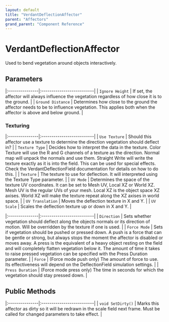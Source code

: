 ```yaml
---
layout: default
title: "VerdantDeflectionAffector"
parent: "Affectors"
grand_parent: "Component Reference"
---
```


# VerdantDeflectionAffector
Used to bend vegetation around objects interactively. 

## Parameters

|:---------------|:--------------------------|
| `Ignore Height` | If set, the affector will always influence the vegetation regardless of how close it is to the ground.  |
| `Ground Distance` | Determines how close to the ground the affector needs to be to influence vegetation. This applies both when the affector is above and below ground. |

### Texturing

|:---------------|:--------------------------|
| `Use Texture` | Should this affector use a texture to determine the direction vegetation should deflect in? |
| `Texture Type` | Decides how to interpret the data in the texture. Color Texture will use the R and G channels of a texture as the direction. Normal map will unpack the normals and use them. Straight Write will write the texture exactly as it is into the field. This can be used for special effects. Check the VerdantDeflectionField documentation for details on how to do this. |
| `Texture` | The texture to use for deflection. It will interpreted using the Texture Type parameter. |
| `UV Mode` | Determines the space of the texture UV coordinates. It can be set to Mesh UV, Local XZ or World XZ. Mesh UV is the regular UVs of your mesh. Local XZ is the object space XZ axises. World XZ will make the texture repeat along the XZ axises in world space. |
| `UV Translation` | Moves the deflection texture in X and Y. |
| `UV Scale` | Scales the deflection texture up or down in X and Y. |

|:---------------|:--------------------------|
| `Direction` | Sets whether vegetation should deflect along the objects normals or its direction of motion. Will be overridden by the texture if one is used. |
| `Force Mode` | Sets if vegetation should be pushed or pressed down. A push is a force that can be gentle or strong, but always stops the moment the affector is disabled or moves away. A press is the equivalent of a heavy object resting on the field and will completely flatten vegetation below it. The amount of time it takes to raise pressed vegetation can be specified with the Press Duration parameter. |
| `Force` | (Force mode push only) The amount of force to use. Its effectiveness will depend on the DeflectionField simulation settings. |
| `Press Duration` | (Force mode press only) The time in seconds for which the vegetation should stay pressed down. |

## Public Methods

|:---------------|:--------------------------|
| `void SetDirty()` | Marks this affector as dirty so it will be redrawn in the scale field next frame. Must be called for changed parameters to take effect. |


